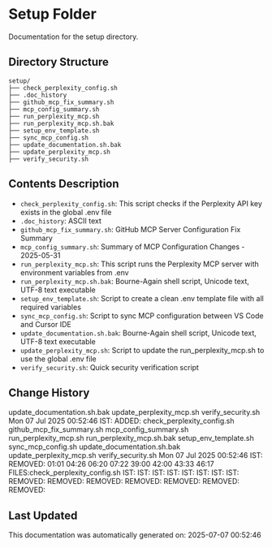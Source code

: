 <!-- filepath: /home/michaelnewham/Projects/create_python_project/scripts/setup/aboutthisfolder.md -->
# Setup Folder

Documentation for the setup directory.

## Directory Structure

```
setup/
├── check_perplexity_config.sh
├── .doc_history
├── github_mcp_fix_summary.sh
├── mcp_config_summary.sh
├── run_perplexity_mcp.sh
├── run_perplexity_mcp.sh.bak
├── setup_env_template.sh
├── sync_mcp_config.sh
├── update_documentation.sh.bak
├── update_perplexity_mcp.sh
├── verify_security.sh
```

## Contents Description

- `check_perplexity_config.sh`: This script checks if the Perplexity API key exists in the global .env file
- `.doc_history`: ASCII text
- `github_mcp_fix_summary.sh`: GitHub MCP Server Configuration Fix Summary
- `mcp_config_summary.sh`: Summary of MCP Configuration Changes - 2025-05-31
- `run_perplexity_mcp.sh`: This script runs the Perplexity MCP server with environment variables from .env
- `run_perplexity_mcp.sh.bak`: Bourne-Again shell script, Unicode text, UTF-8 text executable
- `setup_env_template.sh`: Script to create a clean .env template file with all required variables
- `sync_mcp_config.sh`: Script to sync MCP configuration between VS Code and Cursor IDE
- `update_documentation.sh.bak`: Bourne-Again shell script, Unicode text, UTF-8 text executable
- `update_perplexity_mcp.sh`: Script to update the run_perplexity_mcp.sh to use the global .env file
- `verify_security.sh`: Quick security verification script

## Change History

update_documentation.sh.bak
update_perplexity_mcp.sh
verify_security.sh
Mon 07 Jul 2025 00:52:46 IST: ADDED: check_perplexity_config.sh github_mcp_fix_summary.sh mcp_config_summary.sh run_perplexity_mcp.sh run_perplexity_mcp.sh.bak setup_env_template.sh sync_mcp_config.sh update_documentation.sh.bak update_perplexity_mcp.sh verify_security.sh 
Mon 07 Jul 2025 00:52:46 IST: REMOVED:        01:01 04:26 06:20 07:22 39:00 42:00 43:33 46:17 FILES:check_perplexity_config.sh IST: IST: IST: IST: IST: IST: IST: IST: REMOVED: REMOVED: REMOVED: REMOVED: REMOVED: REMOVED: REMOVED: 

## Last Updated

This documentation was automatically generated on: 2025-07-07 00:52:46
